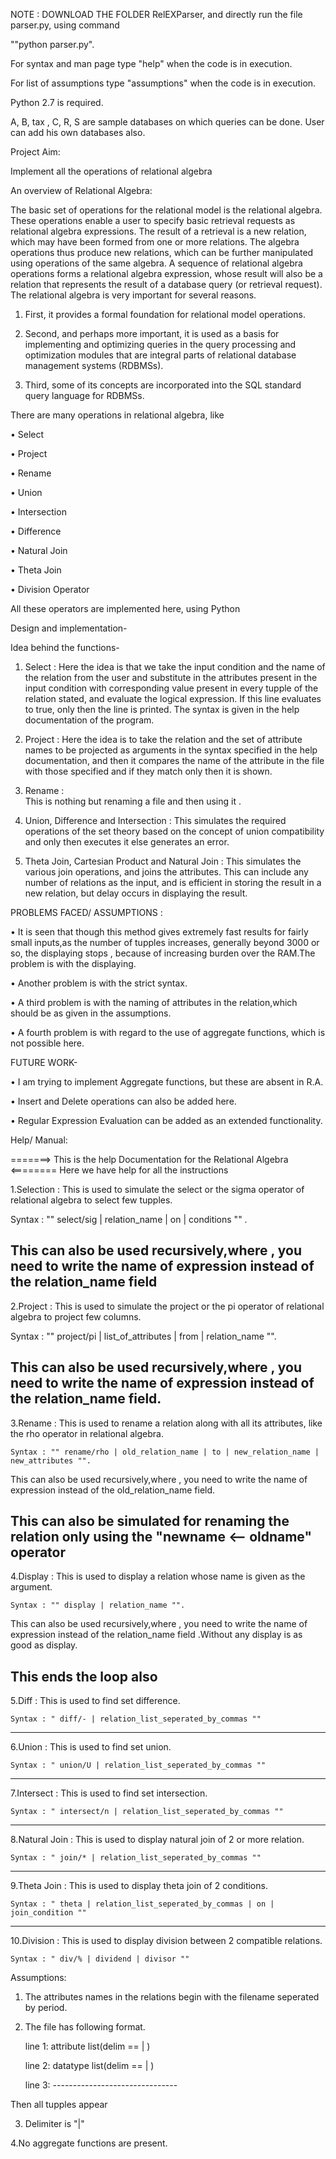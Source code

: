 
NOTE : DOWNLOAD THE FOLDER RelEXParser, and directly run the file parser.py, using command 

""python parser.py".

For syntax and man page type "help" when the code is in execution.

For list of assumptions type "assumptions" when the code is in execution.

Python 2.7 is required.

A, B, tax , C, R, S are sample databases on which queries can be done. User can add his own databases also.


Project Aim: 

Implement all the operations of relational algebra

An overview of Relational Algebra:


The basic set of operations for the relational model is the relational algebra. These operations enable a user to specify basic retrieval requests as relational algebra expressions. The result of a retrieval is a new relation, which may have been formed from one or more relations. The algebra operations thus produce new relations, which can be further manipulated using operations of the same algebra. A sequence of relational algebra operations forms a relational algebra expression, whose result will also be a relation that represents the result of a database query (or retrieval request).
The relational algebra is very important for several reasons.

1. First, it provides a formal foundation for relational model operations. 

2. Second, and perhaps more important, it is used as a basis for implementing and optimizing queries in the query processing and optimization modules that are integral parts of relational database management systems (RDBMSs).

3. Third, some of its concepts are incorporated into the SQL standard query language for RDBMSs.

 
There are many operations in relational algebra, like

•	Select

•	Project

•	Rename

•	Union

•	Intersection

•	Difference

•	Natural Join

•	Theta Join

•	Division Operator

All these operators are implemented here, using Python


Design and implementation-

Idea behind the functions-

1.	Select :
Here the idea is that we take the input condition and the name of the relation from the user and substitute in the attributes present in the input condition with corresponding value present in every tupple of the relation stated, and evaluate the logical expression. If this line evaluates to true, only then the line is printed.
The syntax is given in the help documentation of the program.

2.	Project :
Here the idea is to take the relation and the set of attribute names to be projected as arguments in the syntax specified in the help documentation, and then it compares the name of the attribute in the file with those specified and if they match only then it is shown.

3.	Rename :   
This is nothing but renaming a file and then using it
.
4.	Union, Difference and Intersection :
This simulates the required operations of the set theory based on the concept of union compatibility and only then executes it else generates an error.

5.	Theta Join, Cartesian Product and Natural Join :
This simulates the various join operations, and joins the attributes. This can include any number of relations as the input, and is efficient in storing the result in a new relation, but delay occurs in displaying the result.


PROBLEMS FACED/ ASSUMPTIONS :


•	It is seen that though this method gives extremely fast results for fairly small inputs,as the number of tupples  increases, generally beyond 3000 or so, the displaying stops , because of increasing burden over the RAM.The problem is with the displaying.

•	Another problem is with the strict syntax.

•	A third problem is with the naming of attributes in the relation,which should be as given in the assumptions.

•	A fourth  problem is with regard to the use of aggregate functions, which is not possible here.



FUTURE WORK-


•	I am trying to implement Aggregate functions, but these are absent in R.A.

•	Insert and Delete operations can also be added here.

•	Regular Expression Evaluation can be added as an extended functionality.


Help/ Manual:

=======> This is the help Documentation for the Relational Algebra <========
	Here we have help for all the instructions

1.Selection :
	This is used to simulate the select or the sigma operator of relational algebra to select few tupples.

   Syntax : "" select/sig | relation_name | on | conditions "" .

This can also be used recursively,where , you need to write the name of expression instead of the relation_name field
--------------------------------------------------------------------------------------------------------------------------------------------------

2.Project :
	This is used to simulate the project or the pi operator of relational algebra to project few columns.

   Syntax : "" project/pi | list_of_attributes | from | relation_name "".

This can also be used recursively,where , you need to write the name of expression instead of the relation_name field.
--------------------------------------------------------------------------------------------------------------------------------------------------

3.Rename :
	This is used to rename a relation along with all its attributes, like the rho operator in relational algebra.

    Syntax : "" rename/rho | old_relation_name | to | new_relation_name | new_attributes "". 

This can also be used recursively,where , you need to write the name of expression instead of the old_relation_name field. 

This can also be simulated for renaming the relation only using the "newname <-- oldname" operator
--------------------------------------------------------------------------------------------------------------------------------------------------

4.Display :
	This is used to display a relation whose name is given as the argument.

    Syntax : "" display | relation_name "". 

This can also be used recursively,where , you need to write the name of expression instead of the relation_name field .Without any display is as good as display. 

This ends the loop also
--------------------------------------------------------------------------------------------------------------------------------------------------

5.Diff :
	This is used to find set difference.

    Syntax : " diff/- | relation_list_seperated_by_commas ""

--------------------------------------------------------------------------------------------------------------------------------------------------

6.Union :
	This is used to find set union.

    Syntax : " union/U | relation_list_seperated_by_commas ""
	

--------------------------------------------------------------------------------------------------------------------------------------------------

7.Intersect :
	This is used to find set intersection.

    Syntax : " intersect/n | relation_list_seperated_by_commas ""


--------------------------------------------------------------------------------------------------------------------------------------------------

8.Natural Join :
	This is used to display natural join of 2 or more relation.

    Syntax : " join/* | relation_list_seperated_by_commas ""
	

--------------------------------------------------------------------------------------------------------------------------------------------------

9.Theta Join :
	This is used to display theta join of 2 conditions.

    Syntax : " theta | relation_list_seperated_by_commas | on | join_condition ""

--------------------------------------------------------------------------------------------------------------------------------------------------

10.Division :
	This is used to display division between 2 compatible relations.

    Syntax : " div/% | dividend | divisor ""



Assumptions:


1. The attributes names in the relations begin with the filename seperated by period.

2. The file has following format.

	line 1: attribute list(delim == | )

	line 2: datatype list(delim == | )

	line 3: -------------------------------

Then all tupples appear

3. Delimiter is "|"

4.No aggregate functions are present.


